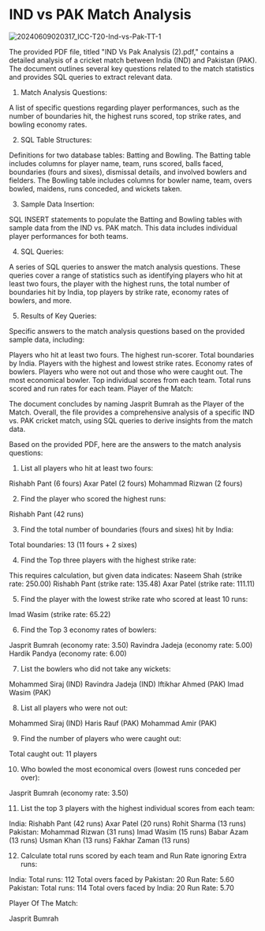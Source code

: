 # IND vs PAK Match Analysis

![20240609020317_ICC-T20-Ind-vs-Pak-TT-1](https://github.com/ManjunathGlO/IND-vs-PAK-Match-Analysis-2024--SQL/assets/107187360/2e513e92-1aa2-4c14-9d5b-df54c7a8eeec)

The provided PDF file, titled "IND Vs Pak Analysis (2).pdf," contains a detailed analysis of a cricket match between India (IND) and Pakistan (PAK). The document outlines several key questions related to the match statistics and provides SQL queries to extract relevant data.

1) Match Analysis Questions:

A list of specific questions regarding player performances, such as the number of boundaries hit, the highest runs scored, top strike rates, and bowling economy rates.

2) SQL Table Structures:

Definitions for two database tables: Batting and Bowling.
The Batting table includes columns for player name, team, runs scored, balls faced, boundaries (fours and sixes), dismissal details, and involved bowlers and fielders.
The Bowling table includes columns for bowler name, team, overs bowled, maidens, runs conceded, and wickets taken.

3) Sample Data Insertion:

SQL INSERT statements to populate the Batting and Bowling tables with sample data from the IND vs. PAK match. This data includes individual player performances for both teams.

4) SQL Queries:

A series of SQL queries to answer the match analysis questions. These queries cover a range of statistics such as identifying players who hit at least two fours, the player with the highest runs, the total number of boundaries hit by India, top players by strike rate, economy rates of bowlers, and more.

5) Results of Key Queries:

Specific answers to the match analysis questions based on the provided sample data, including:

Players who hit at least two fours.
The highest run-scorer.
Total boundaries by India.
Players with the highest and lowest strike rates.
Economy rates of bowlers.
Players who were not out and those who were caught out.
The most economical bowler.
Top individual scores from each team.
Total runs scored and run rates for each team.
Player of the Match:

The document concludes by naming Jasprit Bumrah as the Player of the Match.
Overall, the file provides a comprehensive analysis of a specific IND vs. PAK cricket match, using SQL queries to derive insights from the match data.


Based on the provided PDF, here are the answers to the match analysis questions:

1) List all players who hit at least two fours:

Rishabh Pant (6 fours)
Axar Patel (2 fours)
Mohammad Rizwan (2 fours)

2) Find the player who scored the highest runs:

Rishabh Pant (42 runs)

3) Find the total number of boundaries (fours and sixes) hit by India:

Total boundaries: 13 (11 fours + 2 sixes)

4) Find the Top three players with the highest strike rate:

This requires calculation, but given data indicates:
Naseem Shah (strike rate: 250.00)
Rishabh Pant (strike rate: 135.48)
Axar Patel (strike rate: 111.11)

5) Find the player with the lowest strike rate who scored at least 10 runs:

Imad Wasim (strike rate: 65.22)

6) Find the Top 3 economy rates of bowlers:

Jasprit Bumrah (economy rate: 3.50)
Ravindra Jadeja (economy rate: 5.00)
Hardik Pandya (economy rate: 6.00)

7) List the bowlers who did not take any wickets:

Mohammed Siraj (IND)
Ravindra Jadeja (IND)
Iftikhar Ahmed (PAK)
Imad Wasim (PAK)

8) List all players who were not out:

Mohammed Siraj (IND)
Haris Rauf (PAK)
Mohammad Amir (PAK)

9) Find the number of players who were caught out:

Total caught out: 11 players

10) Who bowled the most economical overs (lowest runs conceded per over):

Jasprit Bumrah (economy rate: 3.50)

11) List the top 3 players with the highest individual scores from each team:

India:
Rishabh Pant (42 runs)
Axar Patel (20 runs)
Rohit Sharma (13 runs)
Pakistan:
Mohammad Rizwan (31 runs)
Imad Wasim (15 runs)
Babar Azam (13 runs)
Usman Khan (13 runs)
Fakhar Zaman (13 runs)

12) Calculate total runs scored by each team and Run Rate ignoring Extra runs:

India:
Total runs: 112
Total overs faced by Pakistan: 20
Run Rate: 5.60
Pakistan:
Total runs: 114
Total overs faced by India: 20
Run Rate: 5.70

Player Of The Match:

Jasprit Bumrah
